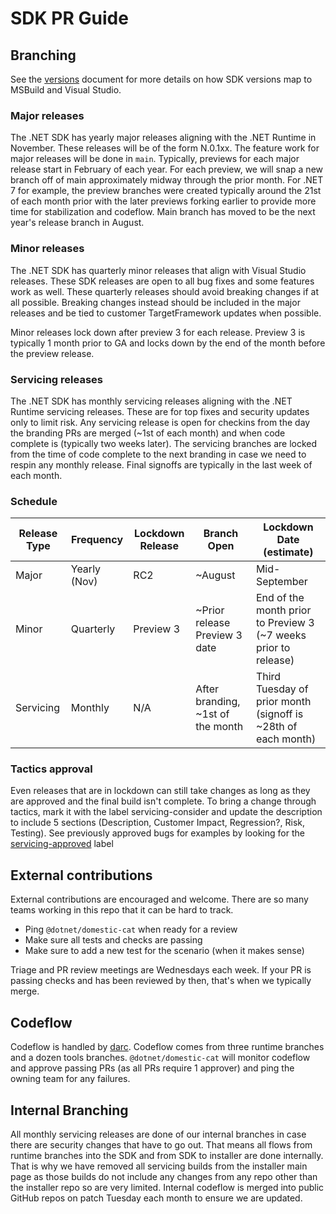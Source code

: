 # SDK PR Guide

## Branching
See the [versions](https://learn.microsoft.com/en-us/dotnet/core/porting/versioning-sdk-msbuild-vs#lifecycle) document for more details on how SDK versions map to MSBuild and Visual Studio.

### Major releases
The .NET SDK has yearly major releases aligning with the .NET Runtime in November.  These releases will be of the form N.0.1xx. The feature work for major releases will be done in `main`. 
Typically, previews for each major release start in February of each year.  For each preview, we will snap a new branch off of main approximately midway through the prior month.
For .NET 7 for example, the preview branches were created typically around the 21st of each month prior with the later previews forking earlier to provide more time for stabilization and codeflow.
Main branch has moved to be the next year's release branch in August.

### Minor releases
The .NET SDK has quarterly minor releases that align with Visual Studio releases. These SDK releases are open to all bug fixes and some features work as well. 
These quarterly releases should avoid breaking changes if at all possible. Breaking changes instead should be included in the major releases and be tied to customer TargetFramework updates when possible.

Minor releases lock down after preview 3 for each release.  Preview 3 is typically 1 month prior to GA and locks down by the end of the month before the preview release.

### Servicing releases
The .NET SDK has monthly servicing releases aligning with the .NET Runtime servicing releases. These are for top fixes and security updates only to limit risk.
Any servicing release is open for checkins from the day the branding PRs are merged (~1st of each month) and when code complete is (typically two weeks later).
The servicing branches are locked from the time of code complete to the next branding in case we need to respin any monthly release. Final signoffs are typically in the last week of each month.

### Schedule
| Release Type | Frequency    | Lockdown Release  | Branch Open | Lockdown Date (estimate) |
| -------------|--------------|-------------------|-------------|--------------------------|
| Major        | Yearly (Nov) | RC2               | ~August     | Mid-September            |
| Minor        | Quarterly    | Preview 3         | ~Prior release Preview 3 date | End of the month prior to Preview 3 (~7 weeks prior to release) |
| Servicing    | Monthly      | N/A               | After branding, ~1st of the month | Third Tuesday of prior month (signoff is ~28th of each month) |

### Tactics approval
Even releases that are in lockdown can still take changes as long as they are approved and the final build isn't complete. To bring a change through tactics, mark it with the label servicing-consider and update the description to include 5 sections (Description, Customer Impact, Regression?, Risk, Testing). See previously approved bugs for examples by looking for the [servicing-approved](https://github.com/dotnet/sdk/pulls?q=is%3Apr+label%3AServicing-approved+is%3Aclosed) label

## External contributions
External contributions are encouraged and welcome. There are so many teams working in this repo that it can be hard to track.

- Ping `@dotnet/domestic-cat` when ready for a review
- Make sure all tests and checks are passing
- Make sure to add a new test for the scenario (when it makes sense)

Triage and PR review meetings are Wednesdays each week. If your PR is passing checks and has been reviewed by then, that's when we typically merge.

## Codeflow
Codeflow is handled by [darc](https://github.com/dotnet/arcade/blob/main/Documentation/Darc.md). Codeflow comes from three runtime branches and a dozen tools branches.
`@dotnet/domestic-cat` will monitor codeflow and approve passing PRs (as all PRs require 1 approver) and ping the owning team for any failures.

## Internal Branching
All monthly servicing releases are done of our internal branches in case there are security changes that have to go out. That means all flows from runtime branches into the SDK and from SDK to installer are done internally.
That is why we have removed all servicing builds from the installer main page as those builds do not include any changes from any repo other than the installer repo so are very limited.
Internal codeflow is merged into public GitHub repos on patch Tuesday each month to ensure we are updated.

